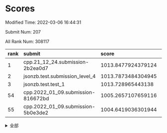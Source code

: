 # Scores

Modified Time: 2022-03-06 16:44:31

Submit Num: 207

All Rank Num: 308117

| rank |               submit               |       score        |       sigma        | pk_num |
| :--- | :--------------------------------- | :----------------- | :----------------- | :----- |
| 1    | cpp.21_12_24.submission-2b2ea0d7   | 1013.8477924379124 | 0.7952526111807137 | 5957   |
| 2    | jsonzb.test.submission_level_4     | 1013.7873484304945 | 0.7945689178932698 | 5951   |
| 3    | jsonzb.test.test_1                 | 1013.728965443138  | 0.8434807506885892 | 5952   |
| 54   | cpp.2022_01_09.submission-816672bd | 1005.2657107659116 | 0.7179602963982923 | 5957   |
| 55   | cpp.2022_01_09.submission-5b0e3de2 | 1004.6419036301944 | 0.7180033041524567 | 5958   |


<details>
<summary>全部</summary>

| rank |                 submit                 |       score        |       sigma        | pk_num |
| :--- | :------------------------------------- | :----------------- | :----------------- | :----- |
| 1    | cpp.21_12_24.submission-2b2ea0d7       | 1013.8477924379124 | 0.7952526111807137 | 5957   |
| 2    | jsonzb.test.submission_level_4         | 1013.7873484304945 | 0.7945689178932698 | 5951   |
| 3    | jsonzb.test.test_1                     | 1013.728965443138  | 0.8434807506885892 | 5952   |
| 4    | gobigger.level_3.submission_level_3_22 | 1011.9442561305652 | 0.7662514688461702 | 5951   |
| 5    | gobigger.level_3.submission_level_3_32 | 1011.7240321240234 | 0.7813221613789423 | 5957   |
| 6    | gobigger.level_3.submission_level_3_27 | 1011.5160648106566 | 0.7737019402034517 | 5950   |
| 7    | gobigger.level_3.submission_level_3_10 | 1010.8881266820617 | 0.7638446711806807 | 5950   |
| 8    | gobigger.level_3.submission_level_3_6  | 1010.8013246038188 | 0.7677976506643575 | 5952   |
| 9    | gobigger.level_3.submission_level_3_38 | 1010.7767074337005 | 0.7703058776816937 | 5952   |
| 10   | gobigger.level_3.submission_level_3_12 | 1010.6805626673369 | 0.754205919890358  | 5949   |
| 11   | gobigger.level_3.submission_level_3_31 | 1010.5023237346035 | 0.7582586149690093 | 5954   |
| 12   | gobigger.level_3.submission_level_3_29 | 1010.4805001059822 | 0.7618353655873578 | 5954   |
| 13   | gobigger.level_3.submission_level_3_48 | 1010.4437963201129 | 0.8095340971695812 | 5950   |
| 14   | gobigger.level_3.submission_level_3_46 | 1010.4072813357587 | 0.7449401343038631 | 5957   |
| 15   | gobigger.level_3.submission_level_3_45 | 1010.3818443847837 | 0.7706473378789601 | 5957   |
| 16   | gobigger.level_3.submission_level_3_19 | 1010.3805212485987 | 0.7662484708300145 | 5955   |
| 17   | gobigger.level_3.submission_level_3_21 | 1010.3026763325984 | 0.7473834799532654 | 5949   |
| 18   | gobigger.level_3.submission_level_3_9  | 1010.2660441488986 | 0.7717683865056058 | 5953   |
| 19   | gobigger.level_3.submission_level_3_28 | 1010.1603123690493 | 0.778104338394084  | 5959   |
| 20   | gobigger.level_3.submission_level_3_1  | 1010.0960584386193 | 0.779504482106867  | 5955   |
| 21   | gobigger.level_3.submission_level_3_4  | 1010.0838023147775 | 0.750202424384125  | 5956   |
| 22   | gobigger.level_3.submission_level_3_7  | 1010.0681018308254 | 0.7729957674784721 | 5954   |
| 23   | gobigger.level_3.submission_level_3_26 | 1010.0360369706166 | 0.7674440743368228 | 5952   |
| 24   | gobigger.level_3.submission_level_3_0  | 1009.9562917535072 | 0.7523580000535566 | 5949   |
| 25   | gobigger.level_3.submission_level_3_25 | 1009.8874391183391 | 0.7879729872614165 | 5953   |
| 26   | gobigger.level_3.submission_level_3_16 | 1009.8742752483671 | 0.7863466604636844 | 5956   |
| 27   | gobigger.level_3.submission_level_3_44 | 1009.8495394381943 | 0.7752222019911922 | 5953   |
| 28   | gobigger.level_3.submission_level_3_23 | 1009.8311246055806 | 0.76075657601352   | 5950   |
| 29   | gobigger.level_3.submission_level_3_13 | 1009.8215994217205 | 0.7481102679016719 | 5953   |
| 30   | gobigger.level_3.submission_level_3_39 | 1009.8124821035739 | 0.7479966276349859 | 5955   |
| 31   | gobigger.level_3.submission_level_3_17 | 1009.679740253568  | 0.746124077623504  | 5955   |
| 32   | gobigger.level_3.submission_level_3_42 | 1009.6695783624947 | 0.7424977820761859 | 5955   |
| 33   | gobigger.level_3.submission_level_3_43 | 1009.6495113506234 | 0.7622763486352736 | 5958   |
| 34   | gobigger.level_3.submission_level_3_18 | 1009.6261388424796 | 0.7505930202313562 | 5956   |
| 35   | gobigger.level_3.submission_level_3_30 | 1009.6083230961027 | 0.7620360916539425 | 5957   |
| 36   | gobigger.level_3.submission_level_3_37 | 1009.521152208141  | 0.7457026639766717 | 5953   |
| 37   | gobigger.level_3.submission_level_3_20 | 1009.5169131799665 | 0.7406597559342366 | 5956   |
| 38   | gobigger.level_3.submission_level_3_35 | 1009.4854647166942 | 0.7537667102119765 | 5960   |
| 39   | gobigger.level_3.submission_level_3_2  | 1009.461059524067  | 0.7522305293035078 | 5959   |
| 40   | gobigger.level_3.submission_level_3_33 | 1009.4217382002618 | 0.7565040860388437 | 5955   |
| 41   | gobigger.level_3.submission_level_3_14 | 1009.322715685174  | 0.7508964051782967 | 5953   |
| 42   | gobigger.level_3.submission_level_3_40 | 1009.3058284705758 | 0.753684678949015  | 5950   |
| 43   | gobigger.level_3.submission_level_3_47 | 1009.2903648659093 | 0.7416477912154357 | 5955   |
| 44   | gobigger.level_3.submission_level_3_11 | 1009.2890510254091 | 0.7580637548532939 | 5959   |
| 45   | gobigger.level_3.submission_level_3_8  | 1009.2582754034806 | 0.749127115676996  | 5955   |
| 46   | gobigger.level_3.submission_level_3_34 | 1009.021129984688  | 0.7619997856806262 | 5951   |
| 47   | gobigger.level_3.submission_level_3_49 | 1009.0130948644826 | 0.7580854890995903 | 5955   |
| 48   | gobigger.level_3.submission_level_3_15 | 1009.0029421243622 | 0.743988587027213  | 5956   |
| 49   | gobigger.level_3.submission_level_3_5  | 1008.8015402551723 | 0.7320114308429972 | 5955   |
| 50   | gobigger.level_3.submission_level_3_24 | 1008.6027133085088 | 0.7211570768316732 | 5959   |
| 51   | gobigger.level_3.submission_level_3_36 | 1008.6013614783857 | 0.7297881706749817 | 5955   |
| 52   | gobigger.level_3.submission_level_3_41 | 1008.4134043746766 | 0.7421058451767044 | 5954   |
| 53   | gobigger.level_3.submission_level_3_3  | 1007.1129866210863 | 0.721080670610066  | 5954   |
| 54   | cpp.2022_01_09.submission-816672bd     | 1005.2657107659116 | 0.7179602963982923 | 5957   |
| 55   | cpp.2022_01_09.submission-5b0e3de2     | 1004.6419036301944 | 0.7180033041524567 | 5958   |
| 56   | gobigger.level_1.submission_level_1_4  | 1004.4745024531514 | 0.7308547491787534 | 5949   |
| 57   | gobigger.level_1.submission_level_1_24 | 1004.4341298433174 | 0.725682746243801  | 5958   |
| 58   | gobigger.level_1.submission_level_1_10 | 1004.3869939176411 | 0.7296539562517959 | 5960   |
| 59   | gobigger.level_1.submission_level_1_27 | 1004.2188804311022 | 0.7161926830475804 | 5958   |
| 60   | gobigger.level_1.submission_level_1_14 | 1004.1796960005449 | 0.709192874710544  | 5952   |
| 61   | gobigger.level_1.submission_level_1_5  | 1004.170466771616  | 0.7191199695077054 | 5961   |
| 62   | gobigger.level_1.submission_level_1_7  | 1003.9802911301693 | 0.7096687249291166 | 5951   |
| 63   | gobigger.level_1.submission_level_1_28 | 1003.9527025093513 | 0.712430145500246  | 5959   |
| 64   | gobigger.level_1.submission_level_1_37 | 1003.9216052126254 | 0.7103771349659963 | 5951   |
| 65   | gobigger.level_1.submission_level_1_36 | 1003.8800674649395 | 0.723531583719308  | 5955   |
| 66   | gobigger.level_1.submission_level_1_17 | 1003.8233256751512 | 0.7063146353668888 | 5950   |
| 67   | gobigger.level_1.submission_level_1_15 | 1003.7949101476637 | 0.71773491697075   | 5955   |
| 68   | gobigger.level_1.submission_level_1_41 | 1003.7780443425336 | 0.7125862696359856 | 5955   |
| 69   | gobigger.level_1.submission_level_1_46 | 1003.7385047788861 | 0.7085973039178888 | 5953   |
| 70   | gobigger.level_1.submission_level_1_47 | 1003.6849922761322 | 0.7205766948767323 | 5951   |
| 71   | gobigger.level_1.submission_level_1_43 | 1003.6520157693374 | 0.725390931992291  | 5952   |
| 72   | gobigger.level_1.submission_level_1_12 | 1003.6325463564347 | 0.7230452452422679 | 5956   |
| 73   | gobigger.level_1.submission_level_1_44 | 1003.574677239131  | 0.7207331259445944 | 5952   |
| 74   | gobigger.level_1.submission_level_1_0  | 1003.5598603001743 | 0.7007584417589623 | 5949   |
| 75   | gobigger.level_1.submission_level_1_6  | 1003.5142852941825 | 0.7257752765814619 | 5956   |
| 76   | gobigger.level_1.submission_level_1_16 | 1003.4320849895151 | 0.722211169844586  | 5952   |
| 77   | gobigger.level_1.submission_level_1_8  | 1003.38258645016   | 0.7263406231999928 | 5954   |
| 78   | gobigger.level_1.submission_level_1_19 | 1003.3570899002426 | 0.7097778967305477 | 5961   |
| 79   | gobigger.level_1.submission_level_1_39 | 1003.3089586644472 | 0.7198547732261176 | 5951   |
| 80   | gobigger.level_1.submission_level_1_9  | 1003.3081654325096 | 0.7142951247369179 | 5948   |
| 81   | gobigger.level_1.submission_level_1_34 | 1003.2466545013424 | 0.713165872596059  | 5955   |
| 82   | gobigger.level_1.submission_level_1_3  | 1003.1617801419225 | 0.7122528554765073 | 5954   |
| 83   | gobigger.level_1.submission_level_1_2  | 1003.1417073681848 | 0.7134024546634397 | 5957   |
| 84   | gobigger.level_1.submission_level_1_30 | 1003.124585843001  | 0.7257744044961775 | 5958   |
| 85   | gobigger.level_1.submission_level_1_32 | 1003.0478402672771 | 0.7221740530952554 | 5958   |
| 86   | gobigger.level_1.submission_level_1_35 | 1003.0275407691526 | 0.7214255921786095 | 5951   |
| 87   | gobigger.level_1.submission_level_1_40 | 1002.9997600672054 | 0.7285602666331094 | 5952   |
| 88   | gobigger.level_1.submission_level_1_13 | 1002.9318181465675 | 0.712530321652545  | 5949   |
| 89   | gobigger.level_1.submission_level_1_26 | 1002.8983066927101 | 0.7164111294132117 | 5955   |
| 90   | gobigger.level_1.submission_level_1_48 | 1002.8912096584505 | 0.7114984031392529 | 5954   |
| 91   | gobigger.level_1.submission_level_1_20 | 1002.8696543667336 | 0.7118730614804931 | 5946   |
| 92   | gobigger.level_1.submission_level_1_21 | 1002.8537662297874 | 0.7115089398946622 | 5956   |
| 93   | gobigger.level_1.submission_level_1_49 | 1002.8404830452408 | 0.7071612849685301 | 5952   |
| 94   | gobigger.level_1.submission_level_1_31 | 1002.7691876196859 | 0.7100187053940386 | 5955   |
| 95   | gobigger.level_1.submission_level_1_11 | 1002.6919659994487 | 0.7106140429393886 | 5957   |
| 96   | gobigger.level_1.submission_level_1_33 | 1002.6812876776128 | 0.721198457917092  | 5950   |
| 97   | gobigger.level_1.submission_level_1_45 | 1002.6530360397389 | 0.7158520452007483 | 5951   |
| 98   | gobigger.level_1.submission_level_1_25 | 1002.6470398212858 | 0.7220185445035411 | 5956   |
| 99   | gobigger.level_1.submission_level_1_18 | 1002.6310388418943 | 0.7143785998979099 | 5950   |
| 100  | gobigger.level_1.submission_level_1_38 | 1002.5686737689582 | 0.7192402629046553 | 5954   |
| 101  | gobigger.level_1.submission_level_1_42 | 1002.5547808173258 | 0.7025280910819726 | 5954   |
| 102  | gobigger.level_1.submission_level_1_22 | 1002.4200243477646 | 0.6973446296171871 | 5952   |
| 103  | gobigger.level_1.submission_level_1_23 | 1002.1506989706315 | 0.7034391554056257 | 5951   |
| 104  | gobigger.level_1.submission_level_1_29 | 1002.0725644179905 | 0.7089157708492695 | 5956   |
| 105  | gobigger.level_1.submission_level_1_1  | 1002.0330633832709 | 0.7048616864754293 | 5950   |
| 106  | gobigger.random.submission_random_4    | 997.814798792368   | 0.7066566339937382 | 5955   |
| 107  | gobigger.random.submission_random_28   | 997.7735597162429  | 0.7026582712253832 | 5959   |
| 108  | gobigger.random.submission_random_1    | 997.3478517980735  | 0.7009509964596391 | 5958   |
| 109  | gobigger.random.submission_random_34   | 997.0993451671019  | 0.7099111961719698 | 5956   |
| 110  | gobigger.random.submission_random_42   | 996.9955675550385  | 0.70583229558007   | 5950   |
| 111  | gobigger.random.submission_random_39   | 996.9784487539861  | 0.7069601705885691 | 5951   |
| 112  | gobigger.random.submission_random_49   | 996.7743032012696  | 0.7036120273373767 | 5955   |
| 113  | gobigger.random.submission_random_23   | 996.7138674452943  | 0.7141144301878583 | 5952   |
| 114  | gobigger.random.submission_random_40   | 996.6385676825897  | 0.720241347352258  | 5954   |
| 115  | gobigger.random.submission_random_20   | 996.6331243612354  | 0.7044750154489147 | 5957   |
| 116  | gobigger.random.submission_random_29   | 996.6060565251155  | 0.7140423630136937 | 5953   |
| 117  | gobigger.random.submission_random_21   | 996.5980583899883  | 0.7173773150206298 | 5956   |
| 118  | gobigger.random.submission_random_44   | 996.517417294786   | 0.7060503866833784 | 5952   |
| 119  | gobigger.random.submission_random_46   | 996.455811583366   | 0.7089628473772491 | 5957   |
| 120  | gobigger.random.submission_random_15   | 996.4483875620004  | 0.7033568264863753 | 5954   |
| 121  | gobigger.random.submission_random_13   | 996.4045894050995  | 0.7124032806877828 | 5956   |
| 122  | gobigger.random.submission_random_6    | 996.3698648827195  | 0.7160718774234457 | 5958   |
| 123  | gobigger.random.submission_random_38   | 996.3115375596192  | 0.7002464780649559 | 5952   |
| 124  | gobigger.random.submission_random_12   | 996.2470703167807  | 0.7120677020036391 | 5957   |
| 125  | gobigger.random.submission_random_43   | 996.2226915481561  | 0.7142942016104075 | 5955   |
| 126  | gobigger.random.submission_random_36   | 996.2030712277367  | 0.7100076796373506 | 5952   |
| 127  | gobigger.random.submission_random_32   | 996.0867793119922  | 0.7158376238690127 | 5952   |
| 128  | gobigger.random.submission_random_33   | 996.0610530212297  | 0.6989713977753896 | 5949   |
| 129  | gobigger.random.submission_random_7    | 996.0426422729006  | 0.7047673738673801 | 5957   |
| 130  | gobigger.random.submission_random_3    | 995.9556206589085  | 0.7291607577405936 | 5956   |
| 131  | gobigger.random.submission_random_35   | 995.8799123375409  | 0.7067222996833059 | 5955   |
| 132  | gobigger.random.submission_random_9    | 995.8777672625716  | 0.7020522105028754 | 5955   |
| 133  | gobigger.random.submission_random_0    | 995.8749994333913  | 0.7145839512401012 | 5951   |
| 134  | gobigger.random.submission_random_48   | 995.8517979089053  | 0.7143256695357043 | 5953   |
| 135  | gobigger.random.submission_random_19   | 995.8497363294964  | 0.73004367184298   | 5953   |
| 136  | gobigger.random.submission_random_41   | 995.8322942588841  | 0.7132929465307397 | 5958   |
| 137  | gobigger.random.submission_random_10   | 995.8107038016337  | 0.717082811315847  | 5951   |
| 138  | gobigger.random.submission_random_22   | 995.7816140928825  | 0.7106298890676942 | 5954   |
| 139  | gobigger.random.submission_random_24   | 995.7642745864974  | 0.7125975855827666 | 5955   |
| 140  | gobigger.random.submission_random_45   | 995.7055261712211  | 0.729647427580483  | 5955   |
| 141  | gobigger.random.submission_random_14   | 995.6948501486535  | 0.7167338202579673 | 5956   |
| 142  | gobigger.random.submission_random_26   | 995.6366598604944  | 0.7074197367564503 | 5959   |
| 143  | gobigger.random.submission_random_8    | 995.633271294446   | 0.7144635801824121 | 5956   |
| 144  | gobigger.random.submission_random_16   | 995.454997001442   | 0.7076826239700578 | 5959   |
| 145  | gobigger.random.submission_random_47   | 995.4317711102619  | 0.710708721194078  | 5955   |
| 146  | gobigger.random.submission_random_27   | 995.3592896566086  | 0.7153824050961435 | 5953   |
| 147  | gobigger.random.submission_random_11   | 995.3536520032646  | 0.717505663299409  | 5953   |
| 148  | gobigger.random.submission_random_2    | 995.3288097867292  | 0.7093363730874815 | 5951   |
| 149  | gobigger.random.submission_random_25   | 995.3152752442597  | 0.7128364075021691 | 5951   |
| 150  | gobigger.random.submission_random_37   | 995.3042632691992  | 0.7056283205306838 | 5951   |
| 151  | gobigger.random.submission_random_18   | 995.2217864404807  | 0.7107373568953779 | 5953   |
| 152  | gobigger.random.submission_random_31   | 995.1630206784048  | 0.7253263320646848 | 5953   |
| 153  | gobigger.random.submission_random_30   | 994.5982647102298  | 0.711908800790962  | 5956   |
| 154  | gobigger.random.submission_random_5    | 994.5428511514951  | 0.730384267649424  | 5954   |
| 155  | gobigger.random.submission_random_17   | 994.4962767996504  | 0.7150389594699919 | 5957   |
| 156  | gobigger.level_2.submission_level_2_12 | 994.1247010731126  | 0.7251894854893047 | 5956   |
| 157  | gobigger.level_2.submission_level_2_23 | 993.7224363494765  | 0.7425824462162948 | 5956   |
| 158  | gobigger.level_2.submission_level_2_39 | 993.4887263416451  | 0.7282093468891082 | 5955   |
| 159  | gobigger.level_2.submission_level_2_1  | 993.3987125298441  | 0.7445126955393027 | 5951   |
| 160  | gobigger.level_2.submission_level_2_22 | 993.3834543852778  | 0.7363403933300368 | 5947   |
| 161  | gobigger.level_2.submission_level_2_3  | 993.2082653018151  | 0.7412325893022657 | 5955   |
| 162  | gobigger.level_2.submission_level_2_14 | 993.1113076023818  | 0.7570710345615602 | 5955   |
| 163  | gobigger.level_2.submission_level_2_8  | 993.1038183419053  | 0.742942615195944  | 5951   |
| 164  | gobigger.level_2.submission_level_2_7  | 993.0256287173781  | 0.7552642321866209 | 5953   |
| 165  | gobigger.level_2.submission_level_2_44 | 992.9603494901472  | 0.7333757115872731 | 5949   |
| 166  | gobigger.level_2.submission_level_2_36 | 992.8266743514658  | 0.7466554467675737 | 5957   |
| 167  | gobigger.level_2.submission_level_2_30 | 992.7641145538782  | 0.7557057099322391 | 5950   |
| 168  | gobigger.level_2.submission_level_2_41 | 992.7020557781775  | 0.75123147745276   | 5952   |
| 169  | gobigger.level_2.submission_level_2_6  | 992.5996137867425  | 0.7339630206386353 | 5959   |
| 170  | gobigger.level_2.submission_level_2_2  | 992.5763732907334  | 0.7328209422738965 | 5952   |
| 171  | gobigger.level_2.submission_level_2_20 | 992.4921504073643  | 0.7400982700589053 | 5952   |
| 172  | gobigger.level_2.submission_level_2_19 | 992.4308684636135  | 0.739381053099226  | 5951   |
| 173  | gobigger.level_2.submission_level_2_24 | 992.4092768467475  | 0.7280656670998972 | 5949   |
| 174  | gobigger.level_2.submission_level_2_42 | 992.357526513263   | 0.7435062827795478 | 5956   |
| 175  | gobigger.level_2.submission_level_2_26 | 992.3193405806543  | 0.7543534134663109 | 5955   |
| 176  | gobigger.level_2.submission_level_2_11 | 992.2019903759854  | 0.736528225528376  | 5953   |
| 177  | gobigger.level_2.submission_level_2_21 | 992.1978137773295  | 0.7521404750661111 | 5952   |
| 178  | gobigger.level_2.submission_level_2_40 | 992.1900482410908  | 0.7521437814104736 | 5957   |
| 179  | gobigger.level_2.submission_level_2_31 | 992.1487838093001  | 0.7633302589181308 | 5954   |
| 180  | gobigger.level_2.submission_level_2_15 | 992.0972328899705  | 0.773522540198975  | 5953   |
| 181  | gobigger.level_2.submission_level_2_18 | 991.945604445159   | 0.773247802857405  | 5954   |
| 182  | gobigger.level_2.submission_level_2_25 | 991.9384376963401  | 0.7749127676341732 | 5952   |
| 183  | gobigger.level_2.submission_level_2_29 | 991.9275127414288  | 0.7422242830066642 | 5954   |
| 184  | gobigger.level_2.submission_level_2_49 | 991.9136827927508  | 0.7481292431395968 | 5957   |
| 185  | gobigger.level_2.submission_level_2_47 | 991.9131986552064  | 0.7449586402996495 | 5953   |
| 186  | gobigger.level_2.submission_level_2_37 | 991.9071713839818  | 0.739914280040331  | 5954   |
| 187  | gobigger.level_2.submission_level_2_4  | 991.8879265844681  | 0.7405987668115142 | 5955   |
| 188  | gobigger.level_2.submission_level_2_13 | 991.8859177368538  | 0.7438133401171083 | 5958   |
| 189  | gobigger.level_2.submission_level_2_9  | 991.8472277978829  | 0.7391064132473185 | 5951   |
| 190  | gobigger.level_2.submission_level_2_33 | 991.8254184425614  | 0.7627182511763244 | 5956   |
| 191  | gobigger.level_2.submission_level_2_10 | 991.8203399741591  | 0.7623280837782174 | 5956   |
| 192  | gobigger.level_2.submission_level_2_0  | 991.5459085130368  | 0.7531726113052826 | 5950   |
| 193  | gobigger.level_2.submission_level_2_5  | 991.4693434234614  | 0.7490242850135291 | 5951   |
| 194  | gobigger.level_2.submission_level_2_46 | 991.4659908795643  | 0.7687575524439392 | 5955   |
| 195  | gobigger.level_2.submission_level_2_45 | 991.4653489274873  | 0.7467857679925995 | 5952   |
| 196  | gobigger.level_2.submission_level_2_34 | 991.4421745162648  | 0.7562981815607548 | 5954   |
| 197  | gobigger.level_2.submission_level_2_17 | 991.4371705164564  | 0.7396505836469027 | 5950   |
| 198  | gobigger.level_2.submission_level_2_38 | 991.3457236768664  | 0.7623203702809406 | 5954   |
| 199  | gobigger.level_2.submission_level_2_27 | 991.277625792724   | 0.7432015482575007 | 5951   |
| 200  | gobigger.level_2.submission_level_2_16 | 991.0735743208409  | 0.7724119981174196 | 5955   |
| 201  | gobigger.level_2.submission_level_2_48 | 990.8587774678878  | 0.7408661298459116 | 5951   |
| 202  | gobigger.level_2.submission_level_2_32 | 990.6494475801277  | 0.7757297367830085 | 5958   |
| 203  | gobigger.level_2.submission_level_2_43 | 990.6417377283061  | 0.7690997852902977 | 5954   |
| 204  | gobigger.level_2.submission_level_2_35 | 990.4806510944314  | 0.7417299169860411 | 5953   |
| 205  | gobigger.level_2.submission_level_2_28 | 990.3028976541217  | 0.7576491607285176 | 5950   |
| 206  | gobigger.none.submission_none_0        | 976.22329300611    | 1.4270848081722143 | 5958   |
| 207  | gobigger.none.submission_none_1        | 975.9847670707509  | 1.3998856415116607 | 5958   |

</details>